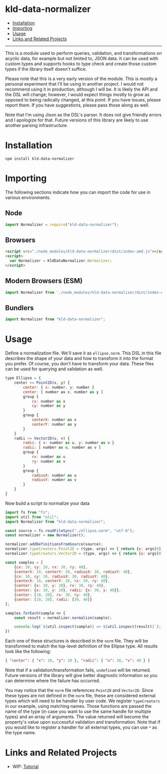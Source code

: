 # kld-data-normalizer

- [Installation](#installation)
- [Importing](#importing)
- [Usage](#usage)
- [Links and Related Projects](#links-and-related-projects)

---

This is a module used to perform queries, validation, and transformations on acyclic data, for example but not limited to, JSON data. It can be used with custom types and supports hooks to type check and create those custom types if the library itself doesn't suffice.

Please note that this is a very early version of the module. This is mostly a personal experiment that I'll be using in another project. I would not recommend using it in production, although I will be. It is likely the API and the DSL will change; however, I would expect things mostly to grow as opposed to being radically changed, at this point. If you have issues, please report them. If you have suggestions, please pass those along as well.

Note that I'm using Jison as the DSL's parser. It does not give friendly errors and I apologize for that. Future versions of this library are likely to use another parsing infrastructure.

# Installation

```npm install kld-data-normalizer```

# Importing

The following sections indicate how you can import the code for use in various environments.

## Node

```javascript
import Normalizer = require("kld-data-normalizer");
```

## Browsers

```html
<script src="./node_modules/kld-data-normalizer/dist/index-umd.js"></script>
<script>
  var Normalizer = KldDataNormalizer.Normalizer;
</script>
```

## Modern Browsers (ESM)

```javascript
import Normalizer from './node_modules/kld-data-normalizer/dist/index-esm.js';
```

## Bundlers

```javascript
import Normalizer from "kld-data-normalizer";
```

# Usage

Define a normalization file. We'll save it as `ellipse.norm`. This DSL in this file describes the shape of your data and how to transform it into the format you prefer. Of course, you don't have to transform your data. These files can be used for querying and validation as well.

```javascript
type Ellipse = {
    center <= Point2D(x, y) {
        center: { x: number, y: number }
        center: [ number as x, number as y ]
        group {
            cx: number as x
            cy: number as y
        }
        group {
            centerX: number as x
            centerY: number as y
        }
    }
    radii <= Vector2D(u, v) {
        radii: { x: number as u, y: number as v }
        radii: [ number as u, number as v ]
        group {
            rx: number as u
            ry: number as v
        }
        group {
            radiusX: number as u
            radiusY: number as v
        }
    }
}
```

Now build a script to normalize your data

```javascript
import fs from "fs";
import util from "util";
import Normalizer from "kld-data-normalizer";

const source = fs.readFileSync("./ellipse.norm", "utf-8");
const normalizer = new Normalizer();

normalizer.addDefinitionsFromSource(source);
normalizer.typeCreators.Point2D = (type, args) => { return {x: args[0], y: args[1]} };
normalizer.typeCreators.Vector2D = (type, args) => { return {u: args[0], v: args[1]} };

const samples = [
    {cx: 10, cy: 20, rx: 30, ry: 40},
    {centerX: 10, centerY: 20, radiusX: 30, radiusY: 40},
    {cx: 10, cy: 20, radiusX: 30, radiusY: 40},
    {centerX: 10, centerY: 20, rx: 30, ry: 40},
    {center: {x: 10, y: 20}, rx: 30, ry: 40},
    {center: {x: 10, y: 20}, radii: {x: 30, y: 40}},
    {center: [10, 20], rx: 30, ry: 40},
    {center: [10, 20], radii: [30, 40]}
];

samples.forEach(sample => {
    const result = normalizer.normalize(sample);

    console.log(`${util.inspect(sample)} => ${util.inspect(result)}`);
})
```

Each one of these structures is described in the `norm` file. They will be transformed to match the top-level definition of the Ellipse type. All results look like the following:

```JSON
{ "center": { "x": 10, "y": 20 }, "radii": { "u": 30, "v": 40 } }
```

Note that if a validation/transformation fails, `undefined` will be returned. Future versions of the library will give better diagnostic information so you can determine where the failure has occurred.

You may notice that the `norm` file references `Point2D` and `Vector2D`. Since these types are not defined in the `norm` file, these are considered external types which will need to be handler by user code. We register `typeCreators` in our example, using matching names. Those functions are passed the name of the type (in case you want to use the same handle for multiple types) and an array of arguments. The value returned will become the property's value upon successful validation and transformation. Note that if you would like to register a handler for all external types, you can use `*` as the type name.

# Links and Related Projects

- WIP: [Tutorial](https://github.com/thelonious/kld-data-normalizer/blob/master/docs/tutorial.md)

